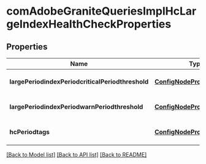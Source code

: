 # comAdobeGraniteQueriesImplHcLargeIndexHealthCheckProperties

## Properties
Name | Type | Description | Notes
------------ | ------------- | ------------- | -------------
**largePeriodindexPeriodcriticalPeriodthreshold** | [**ConfigNodePropertyInteger**](ConfigNodePropertyInteger.md) |  | [optional] [default to null]
**largePeriodindexPeriodwarnPeriodthreshold** | [**ConfigNodePropertyInteger**](ConfigNodePropertyInteger.md) |  | [optional] [default to null]
**hcPeriodtags** | [**ConfigNodePropertyArray**](ConfigNodePropertyArray.md) |  | [optional] [default to null]

[[Back to Model list]](../README.md#documentation-for-models) [[Back to API list]](../README.md#documentation-for-api-endpoints) [[Back to README]](../README.md)


